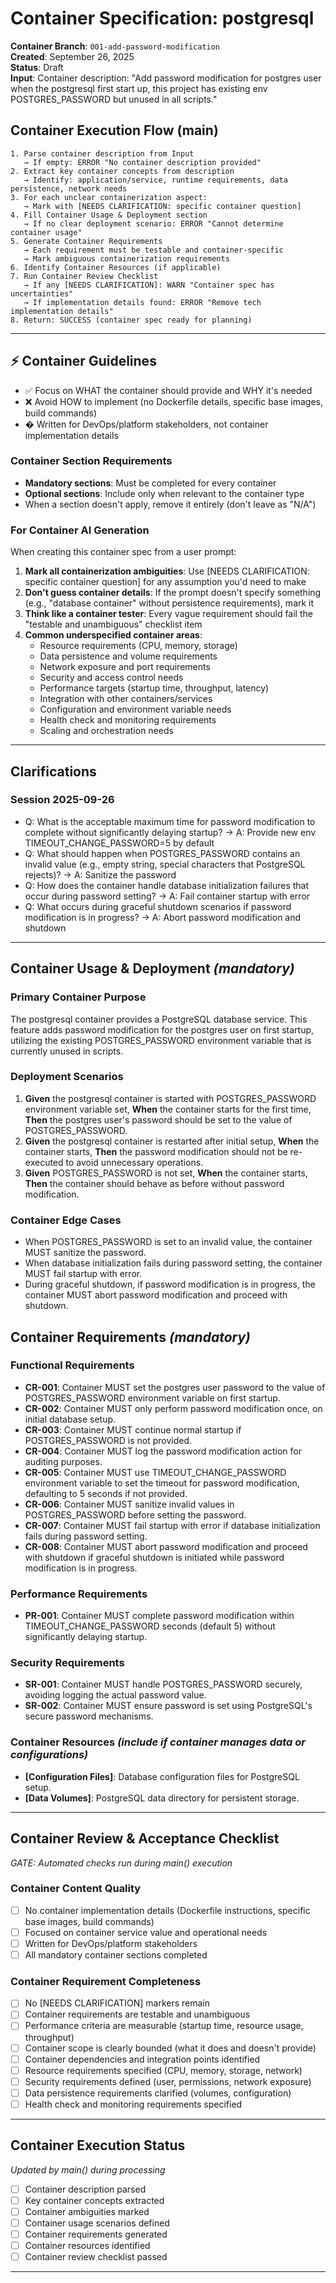# Container Specification: postgresql

**Container Branch**: `001-add-password-modification`  
**Created**: September 26, 2025  
**Status**: Draft  
**Input**: Container description: "Add password modification for postgres user when the postgresql first start up, this project has existing env POSTGRES_PASSWORD but unused in all scripts."

## Container Execution Flow (main)
```
1. Parse container description from Input
   → If empty: ERROR "No container description provided"
2. Extract key container concepts from description
   → Identify: application/service, runtime requirements, data persistence, network needs
3. For each unclear containerization aspect:
   → Mark with [NEEDS CLARIFICATION: specific container question]
4. Fill Container Usage & Deployment section
   → If no clear deployment scenario: ERROR "Cannot determine container usage"
5. Generate Container Requirements
   → Each requirement must be testable and container-specific
   → Mark ambiguous containerization requirements
6. Identify Container Resources (if applicable)
7. Run Container Review Checklist
   → If any [NEEDS CLARIFICATION]: WARN "Container spec has uncertainties"
   → If implementation details found: ERROR "Remove tech implementation details"
8. Return: SUCCESS (container spec ready for planning)
```

---

## ⚡ Container Guidelines
- ✅ Focus on WHAT the container should provide and WHY it's needed
- ❌ Avoid HOW to implement (no Dockerfile details, specific base images, build commands)
- � Written for DevOps/platform stakeholders, not container implementation details

### Container Section Requirements
- **Mandatory sections**: Must be completed for every container
- **Optional sections**: Include only when relevant to the container type
- When a section doesn't apply, remove it entirely (don't leave as "N/A")

### For Container AI Generation
When creating this container spec from a user prompt:
1. **Mark all containerization ambiguities**: Use [NEEDS CLARIFICATION: specific container question] for any assumption you'd need to make
2. **Don't guess container details**: If the prompt doesn't specify something (e.g., "database container" without persistence requirements), mark it
3. **Think like a container tester**: Every vague requirement should fail the "testable and unambiguous" checklist item
4. **Common underspecified container areas**:
   - Resource requirements (CPU, memory, storage)
   - Data persistence and volume requirements
   - Network exposure and port requirements
   - Security and access control needs
   - Performance targets (startup time, throughput, latency)
   - Integration with other containers/services
   - Configuration and environment variable needs
   - Health check and monitoring requirements
   - Scaling and orchestration needs

---

## Clarifications

### Session 2025-09-26
- Q: What is the acceptable maximum time for password modification to complete without significantly delaying startup? → A: Provide new env TIMEOUT_CHANGE_PASSWORD=5 by default
- Q: What should happen when POSTGRES_PASSWORD contains an invalid value (e.g., empty string, special characters that PostgreSQL rejects)? → A: Sanitize the password
- Q: How does the container handle database initialization failures that occur during password setting? → A: Fail container startup with error
- Q: What occurs during graceful shutdown scenarios if password modification is in progress? → A: Abort password modification and shutdown

---

## Container Usage & Deployment *(mandatory)*

### Primary Container Purpose
The postgresql container provides a PostgreSQL database service. This feature adds password modification for the postgres user on first startup, utilizing the existing POSTGRES_PASSWORD environment variable that is currently unused in scripts.

### Deployment Scenarios
1. **Given** the postgresql container is started with POSTGRES_PASSWORD environment variable set, **When** the container starts for the first time, **Then** the postgres user's password should be set to the value of POSTGRES_PASSWORD.
2. **Given** the postgresql container is restarted after initial setup, **When** the container starts, **Then** the password modification should not be re-executed to avoid unnecessary operations.
3. **Given** POSTGRES_PASSWORD is not set, **When** the container starts, **Then** the container should behave as before without password modification.

### Container Edge Cases
- When POSTGRES_PASSWORD is set to an invalid value, the container MUST sanitize the password.
- When database initialization fails during password setting, the container MUST fail startup with error.
- During graceful shutdown, if password modification is in progress, the container MUST abort password modification and proceed with shutdown.

## Container Requirements *(mandatory)*

### Functional Requirements
- **CR-001**: Container MUST set the postgres user password to the value of POSTGRES_PASSWORD environment variable on first startup.
- **CR-002**: Container MUST only perform password modification once, on initial database setup.
- **CR-003**: Container MUST continue normal startup if POSTGRES_PASSWORD is not provided.
- **CR-004**: Container MUST log the password modification action for auditing purposes.
- **CR-005**: Container MUST use TIMEOUT_CHANGE_PASSWORD environment variable to set the timeout for password modification, defaulting to 5 seconds if not provided.
- **CR-006**: Container MUST sanitize invalid values in POSTGRES_PASSWORD before setting the password.
- **CR-007**: Container MUST fail startup with error if database initialization fails during password setting.
- **CR-008**: Container MUST abort password modification and proceed with shutdown if graceful shutdown is initiated while password modification is in progress.

### Performance Requirements
- **PR-001**: Container MUST complete password modification within TIMEOUT_CHANGE_PASSWORD seconds (default 5) without significantly delaying startup.

### Security Requirements
- **SR-001**: Container MUST handle POSTGRES_PASSWORD securely, avoiding logging the actual password value.
- **SR-002**: Container MUST ensure password is set using PostgreSQL's secure password mechanisms.

### Container Resources *(include if container manages data or configurations)*
- **[Configuration Files]**: Database configuration files for PostgreSQL setup.
- **[Data Volumes]**: PostgreSQL data directory for persistent storage.

---

## Container Review & Acceptance Checklist
*GATE: Automated checks run during main() execution*

### Container Content Quality
- [ ] No container implementation details (Dockerfile instructions, specific base images, build commands)
- [ ] Focused on container service value and operational needs
- [ ] Written for DevOps/platform stakeholders
- [ ] All mandatory container sections completed

### Container Requirement Completeness
- [ ] No [NEEDS CLARIFICATION] markers remain
- [ ] Container requirements are testable and unambiguous  
- [ ] Performance criteria are measurable (startup time, resource usage, throughput)
- [ ] Container scope is clearly bounded (what it does and doesn't provide)
- [ ] Container dependencies and integration points identified
- [ ] Resource requirements specified (CPU, memory, storage, network)
- [ ] Security requirements defined (user, permissions, network exposure)
- [ ] Data persistence requirements clarified (volumes, configuration)
- [ ] Health check and monitoring requirements specified

---

## Container Execution Status
*Updated by main() during processing*

- [ ] Container description parsed
- [ ] Key container concepts extracted
- [ ] Container ambiguities marked
- [ ] Container usage scenarios defined
- [ ] Container requirements generated
- [ ] Container resources identified
- [ ] Container review checklist passed

---
